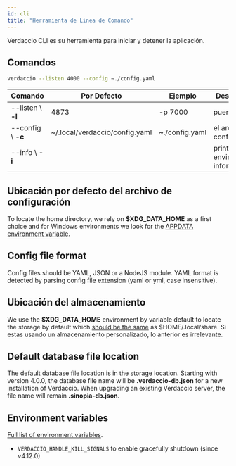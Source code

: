```yaml
---
id: cli
title: "Herramienta de Linea de Comando"
---
```


Verdaccio CLI es su herramienta para iniciar y detener la aplicación.

## Comandos

```bash
verdaccio --listen 4000 --config ~./config.yaml
```

| Comando            | Por Defecto                    | Ejemplo        | Descripción                          |
| ------------------ | ------------------------------ | -------------- | ------------------------------------ |
| --listen \ **-l** | 4873                           | -p 7000        | puerto http                          |
| --config \ **-c** | ~/.local/verdaccio/config.yaml | ~./config.yaml | el archivo de configuración          |
| --info \ **-i**   |                                |                | prints local environment information |

## Ubicación por defecto del archivo de configuración

To locate the home directory, we rely on **$XDG_DATA_HOME** as a first choice and for Windows environments we look for the [APPDATA environment variable](https://www.howtogeek.com/318177/what-is-the-appdata-folder-in-windows/).

## Config file format

Config files should be YAML, JSON or a NodeJS module. YAML format is detected by parsing config file extension (yaml or yml, case insensitive).

## Ubicación del almacenamiento

We use the **$XDG_DATA_HOME** environment by variable default to locate the storage by default which [should be the same](https://askubuntu.com/questions/538526/is-home-local-share-the-default-value-for-xdg-data-home-in-ubuntu-14-04) as $HOME/.local/share. Si estas usando un almacenamiento personalizado, lo anterior es irrelevante.

## Default database file location

The default database file location is in the storage location. Starting with version 4.0.0, the database file name will be **.verdaccio-db.json** for a new installation of Verdaccio. When upgrading an existing Verdaccio server, the file name will remain **.sinopia-db.json**.


## Environment variables

[Full list of environment variables](https://github.com/verdaccio/verdaccio/blob/master/docs/env.variables.md).

* `VERDACCIO_HANDLE_KILL_SIGNALS` to enable gracefully shutdown (since v4.12.0)

